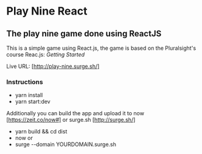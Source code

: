 # Play Nine React

## The play nine game done using ReactJS

This is a simple game using React.js, the game is based on the Pluralsight's course Reac.js: *Getting Started*

Live URL: [http://play-nine.surge.sh/]

### Instructions
- yarn install
- yarn start:dev

Additionally you can build the app and upload it to now [https://zeit.co/now#] or surge.sh [http://surge.sh/]
- yarn build && cd dist
- now
or
- surge --domain YOURDOMAIN.surge.sh
